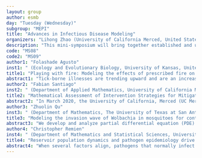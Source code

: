 ```yaml
---
layout: group
author: esmb
day: "Tuesday (Wednesday)"
subgroup: "MEPI"
title: "Advances in Infectious Disease Modeling"
organizers: "Lihong Zhao (University of California Merced, United States), Ling Xue (Harbin Engineering University, China), Suzanne Sindi (University of California Merced, United States)"
description: "This mini-symposium will bring together established and up-and-coming researchers to explore how mathematical and computational models can be applied to address public health challenges for a wide range of infectious diseases, including Wolbachia, Ebola, COVID-19, etc. The presentations will range from theoretical perspective, such as developing models to better understand the transmission dynamics and spatiotemporal patterns, to more applied aspects, such as fitting models to evaluate the impact of control strategies. Current mathematical and computational modeling challenges will also be discussed."
code: "MS08"
code2: "MS09"
author1: "Folashade Agusto"
inst1: " (Ecology and Evolutionary Biology, University of Kansas, United States)"
title1: "Playing with fire: Modeling the effects of prescribed fire on Lyme disease"
abstract1: "Tick-borne illnesses are trending upward and are an increasing source of risks to people’s health in the United States; furthermore, the range of tick habitats is expanding due to climate change. Thus, it is imperative to find a practical and cost-efficient way of managing tick populations. Prescribed burns are a common form of land management, it can be cost efficient if properly managed. In this seminar, I will present a compartmental model for ticks carrying Lyme disease using an impulsive system, and then investigate the effect of prescribed fire intensity and the duration between burns. Our study found that fire intensity has a larger impact in reducing tick population than frequency between burns. Furthermore, burning at high intensity is preferable to burning at low intensity whenever possible, although high intensity burns may be unrealistic due to environmental factors. Annual burns resulted in the most significant reduction of infectious nymphs, which are the primary carriers of Lyme disease."
author2: "Fabian Santiago"
inst2: " (Department of Applied Mathematics, University of California Merced, United States)"
title2: "Mathematical Assessment of Intervention Strategies for Mitigating COVID-19 Transmission in a University Setting "
abstract2: "In March 2020, the University of California, Merced (UC Merced), along with other universities throughout the United States moved to an on-line only mode of course delivery to decrease the spread of SARS-CoV-2, the virus responsible for the COVID-19 disease. During that time, the UC Merced leadership focused on how to safely bring students back to the campus in the Fall. At UC Merced this involved using mathematical models to evaluate the effectiveness of proposed mitigation strategies for containing the spread of COVID-19 within the university setting. In this talk I will discuss the mathematical model we used to evaluate Fall 2021 re-opening strategies and present a global sensitivity analysis of the contact and infection model parameters that govern the transmission dynamics of COVID-19 within the university setting."
author3: "Zhuolin Qu"
inst3: " (Department of Mathematics, The University of Texas at San Antonio, United States)"
title3: "Modeling the invasion wave of Wolbachia in mosquitoes for controlling mosquito-borne diseases"
abstract3: "We develop and analyze partial differential equation (PDE) models to study the transmission and invasion dynamics of Wolbachia infection among the wild mosquitoes. Wolbachia is a natural bacterium that can infect mosquitoes and reduce their ability to transmit mosquito-borne diseases, such as Zika, Chikungunya, and dengue fever, and releasing Wolbachia-infected mosquitoes is a rising biological control to mitigate these diseases. Both field trials and previous modeling studies have shown that the Wolbachia infection among the mosquitoes needs to exceed a threshold level to persist in time. To give a realistic prediction of the threshold condition, it is critical to capture the spatial heterogeneity in the distributions of the infected and uninfected mosquitoes, which is created by the local introduction of the infection in the field release. We derive reaction-diffusion-type PDE models from the existing ordinary differential equation (ODE) models to better characterize the spatial invasion of Wolbachia infection into the native mosquitoes. The models account for both the complex vertical transmission parameters (inherited from the ODE models) and the horizontal transmission of infection (spatial diffusion). We analyze the threshold condition of establishing a successful invasion, the “critical bubble”, for the spatial models, and we compare it with the level in the spatially homogenous setting. We also show that the proposed PDE models can give rise to the traveling waves of Wolbachia infection. We then quantify how the magnitude of the diffusion coefficient can impact the threshold condition and the shape and velocity of the traveling front, and we numerically study different scenarios that may inform the design of the field release strategies."
author4: "Christopher Remien"
inst4: " (Department of Mathematics and Statistical Sciences, University of Idaho, United States)"
title4: "Reservoir population dynamics and pathogen epidemiology drive pathogen genetic diversity, spillover, and emergence"
abstract4: "When several factors align, pathogens that normally infect wildlife can spill over into the human population. If pathogen transmission within the human population is self-sustaining, or rapidly evolves to be self-sustaining, novel human pathogens can emerge. Although many factors influence the likelihood of spillover and emergence, the rate of contact between humans and wildlife is critical. Thus, for those pathogens inhabiting wildlife reservoirs with pronounced seasonal fluctuations in population density, it is broadly recognized that spillover risk also varies with season. What remains unknown, however, is the extent to which seasonal fluctuations in reservoir populations influence the evolutionary dynamics of pathogens in ways that affect the likelihood of emergence. Here, we use mathematical models and stochastic simulations to show that seasonal fluctuations in reservoir population densities lead to seasonal increases in genetic variation within pathogen populations and thus influence the waiting time for mutations capable of sustained human-to-human transmission. These seasonal increases in genetic variation also lead to elevated risk of emergence at predictable times of year.  "
---
```

